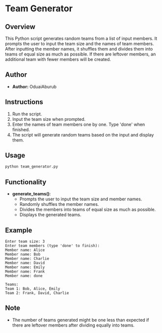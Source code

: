 # Team Generator

## Overview
This Python script generates random teams from a list of input members. It prompts the user to input the team size and the names of team members. After inputting the member names, it shuffles them and divides them into teams of equal size as much as possible. If there are leftover members, an additional team with fewer members will be created.

## Author
- **Author:** OduaiAburub

## Instructions
1. Run the script.
2. Input the team size when prompted.
3. Enter the names of team members one by one. Type 'done' when finished.
4. The script will generate random teams based on the input and display them.

## Usage
```python
python team_generator.py
```

## Functionality
- **generate_teams()**: 
  - Prompts the user to input the team size and member names.
  - Randomly shuffles the member names.
  - Divides the members into teams of equal size as much as possible.
  - Displays the generated teams.

## Example
```
Enter team size: 3
Enter team members (type 'done' to finish):
Member name: Alice
Member name: Bob
Member name: Charlie
Member name: David
Member name: Emily
Member name: Frank
Member name: done

Teams:
Team 1: Bob, Alice, Emily
Team 2: Frank, David, Charlie
```

## Note
- The number of teams generated might be one less than expected if there are leftover members after dividing equally into teams.
